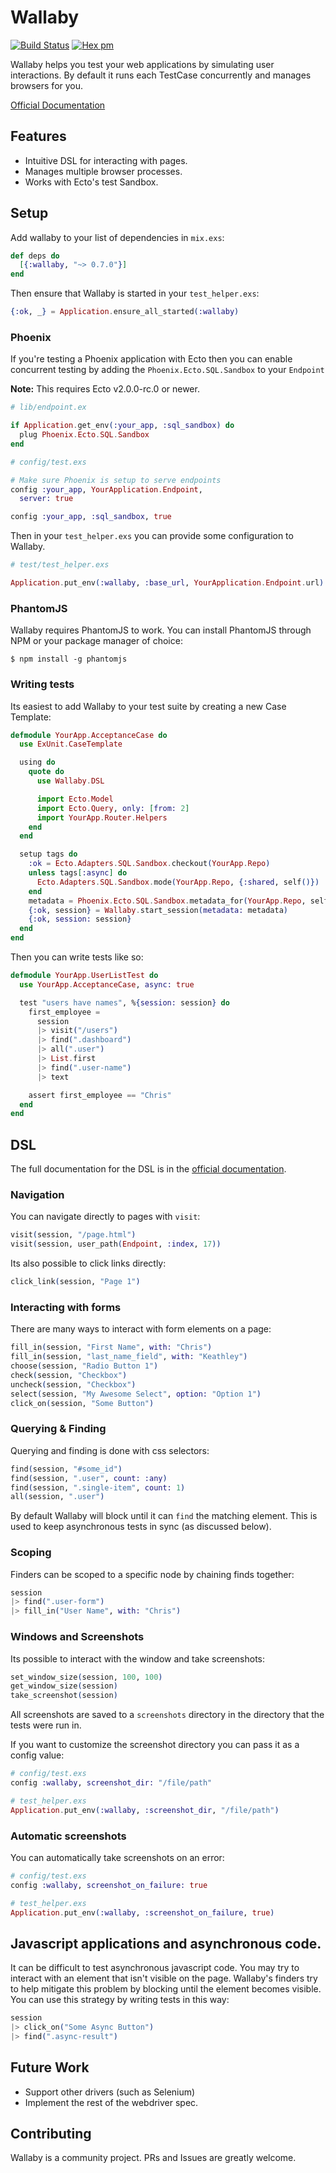 # Wallaby

[![Build Status](https://travis-ci.org/keathley/wallaby.svg?branch=master)](https://travis-ci.org/keathley/wallaby)
[![Hex pm](https://img.shields.io/hexpm/v/wallaby.svg?style=flat)](https://hex.pm/packages/wallaby)

Wallaby helps you test your web applications by simulating user interactions. By default it runs each TestCase concurrently and manages browsers for you.

[Official Documentation](https://hexdocs.pm/wallaby)

## Features

* Intuitive DSL for interacting with pages.
* Manages multiple browser processes.
* Works with Ecto's test Sandbox.

## Setup

Add wallaby to your list of dependencies in `mix.exs`:

```elixir
def deps do
  [{:wallaby, "~> 0.7.0"}]
end
```

Then ensure that Wallaby is started in your `test_helper.exs`:

```elixir
{:ok, _} = Application.ensure_all_started(:wallaby)
```

### Phoenix

If you're testing a Phoenix application with Ecto then you can enable concurrent testing by adding the `Phoenix.Ecto.SQL.Sandbox` to your `Endpoint`

**Note:** This requires Ecto v2.0.0-rc.0 or newer.

```elixir
# lib/endpoint.ex

if Application.get_env(:your_app, :sql_sandbox) do
  plug Phoenix.Ecto.SQL.Sandbox
end
```

```elixir
# config/test.exs

# Make sure Phoenix is setup to serve endpoints
config :your_app, YourApplication.Endpoint,
  server: true

config :your_app, :sql_sandbox, true
```

Then in your `test_helper.exs` you can provide some configuration to Wallaby.

```elixir
# test/test_helper.exs

Application.put_env(:wallaby, :base_url, YourApplication.Endpoint.url)
```

### PhantomJS

Wallaby requires PhantomJS to work. You can install PhantomJS through NPM or your package manager of choice:

```
$ npm install -g phantomjs
```

### Writing tests

Its easiest to add Wallaby to your test suite by creating a new Case Template:

```elixir
defmodule YourApp.AcceptanceCase do
  use ExUnit.CaseTemplate

  using do
    quote do
      use Wallaby.DSL

      import Ecto.Model
      import Ecto.Query, only: [from: 2]
      import YourApp.Router.Helpers
    end
  end

  setup tags do
    :ok = Ecto.Adapters.SQL.Sandbox.checkout(YourApp.Repo)
    unless tags[:async] do
      Ecto.Adapters.SQL.Sandbox.mode(YourApp.Repo, {:shared, self()})
    end
    metadata = Phoenix.Ecto.SQL.Sandbox.metadata_for(YourApp.Repo, self())
    {:ok, session} = Wallaby.start_session(metadata: metadata)
    {:ok, session: session}
  end
end
```

Then you can write tests like so:

```elixir
defmodule YourApp.UserListTest do
  use YourApp.AcceptanceCase, async: true

  test "users have names", %{session: session} do
    first_employee =
      session
      |> visit("/users")
      |> find(".dashboard")
      |> all(".user")
      |> List.first
      |> find(".user-name")
      |> text

    assert first_employee == "Chris"
  end
end
```

## DSL

The full documentation for the DSL is in the [official documentation](https://hexdocs.pm/wallaby).

### Navigation

You can navigate directly to pages with `visit`:

```elixir
visit(session, "/page.html")
visit(session, user_path(Endpoint, :index, 17))
```

Its also possible to click links directly:

```elixir
click_link(session, "Page 1")
```

### Interacting with forms

There are many ways to interact with form elements on a page:

```elixir
fill_in(session, "First Name", with: "Chris")
fill_in(session, "last_name_field", with: "Keathley")
choose(session, "Radio Button 1")
check(session, "Checkbox")
uncheck(session, "Checkbox")
select(session, "My Awesome Select", option: "Option 1")
click_on(session, "Some Button")
```

### Querying & Finding

Querying and finding is done with css selectors:

```elixir
find(session, "#some_id")
find(session, ".user", count: :any)
find(session, ".single-item", count: 1)
all(session, ".user")
```

By default Wallaby will block until it can `find` the matching element. This is used to keep asynchronous tests in sync (as discussed below).

### Scoping

Finders can be scoped to a specific node by chaining finds together:

```elixir
session
|> find(".user-form")
|> fill_in("User Name", with: "Chris")
```

### Windows and Screenshots

Its possible to interact with the window and take screenshots:

```elixir
set_window_size(session, 100, 100)
get_window_size(session)
take_screenshot(session)
```

All screenshots are saved to a `screenshots` directory in the directory that the tests were run in.

If you want to customize the screenshot directory you can pass it as a config value:

```elixir
# config/test.exs
config :wallaby, screenshot_dir: "/file/path"

# test_helper.exs
Application.put_env(:wallaby, :screenshot_dir, "/file/path")
```

### Automatic screenshots

You can automatically take screenshots on an error:

```elixir
# config/test.exs
config :wallaby, screenshot_on_failure: true

# test_helper.exs
Application.put_env(:wallaby, :screenshot_on_failure, true)
```

## Javascript applications and asynchronous code.

It can be difficult to test asynchronous javascript code. You may try to interact with an element that isn't visible on the page. Wallaby's finders try to help mitigate this problem by blocking until the element becomes visible. You can use this strategy by writing tests in this way:

```elixir
session
|> click_on("Some Async Button")
|> find(".async-result")
```

## Future Work

* Support other drivers (such as Selenium)
* Implement the rest of the webdriver spec.

## Contributing

Wallaby is a community project. PRs and Issues are greatly welcome.
